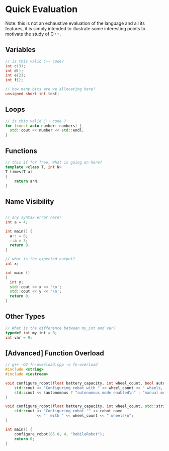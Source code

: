 # Quick Evaluation

Note: this is not an exhaustive evaluation of the language and all its features, it is simply intended to illustrate some interesting points to motivate the study of C++.

## Variables

```cpp
// is this valid C++ code?
int c(3);
int d();
int e{2};
int f{};
```

```cpp
// how many bits are we allocating here?
unsigned short int test;
```

## Loops

```cpp
// is this valid C++ code ?
for (const auto number: numbers) {
  std::cout << number << std::endl;
}
```

## Functions

```cpp
// this if for free, What is going on here?
template <class T, int N>
T times(T a)
{
    return a*N;
}
```

## Name Visibility

```cpp

// any syntax error here?
int a = 4;

int main() {
  a:: = 8;
  ::a = 3;
  return 0;
}

```

```cpp
// what is the expected output?
int x;

int main ()
{
  int y;
  std::cout << x << '\n';
  std::cout << y << '\n';
  return 0;
}

```

## Other Types

```cpp
// What is the difference between my_int and var?
typedef int my_int = 8;
int var = 9;
```

## [Advanced] Function Overload

```cpp
// g++ -O2 fn-overload.cpp -o fn-overload
#include <string>
#include <iostream>

void configure_robot(float battery_capacity, int wheel_count, bool autonomous = false) {
    std::cout << "Configuring robot with " << wheel_count << " wheels, ";
    std::cout << (autonomous ? "autonomous mode enabled\n" : "manual mode only\n");
}

void configure_robot(float battery_capacity, int wheel_count, std::string const& robot_name) {
    std::cout << "Configuring robot '" << robot_name 
              << "' with " << wheel_count << " wheels\n";
}

int main() {
    configure_robot(85.0, 4, "RobileRobot");
    return 0;
}
```
